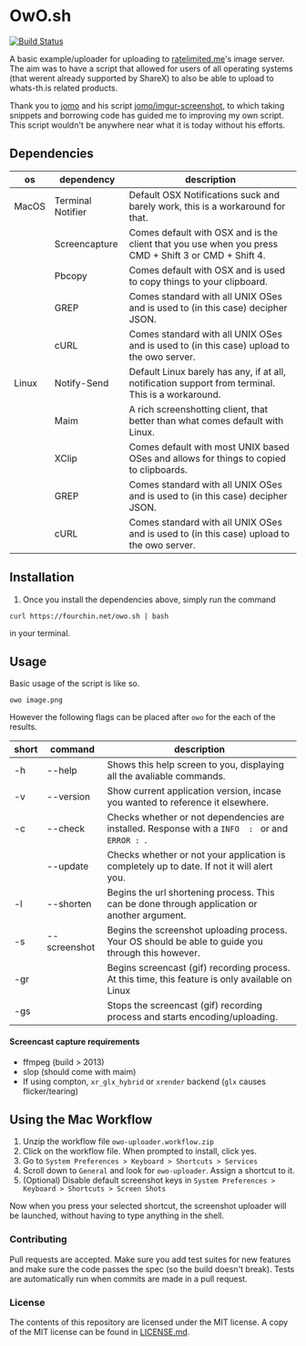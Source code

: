 # OwO.sh
[![Build Status](https://travis-ci.org/whats-this/owo.sh.svg?branch=master)](https://travis-ci.org/whats-this/owo.sh)

A basic example/uploader for uploading to [ratelimited.me](https://ratelimited.me)'s image server. The aim was to have a script that allowed for users of all operating systems (that werent already supported by ShareX) to also be able to upload to whats-th.is related products.

Thank you to [jomo](https://github.com/jomo/) and his script [jomo/imgur-screenshot](https://github.com/jomo/imgur-screenshot), to which taking snippets and borrowing code has guided me to improving my own script. This script wouldn't be anywhere near what it is today without his efforts.

## Dependencies

| os         	 | dependency                   | description
|--------------- |----------------------------- |-----------------------------------------------------------------------------------------------------
| MacOS     	 | Terminal Notifier            | Default OSX Notifications suck and barely work, this is a workaround for that.
|      	     	 | Screencapture                | Comes default with OSX and is the client that you use when you press CMD + Shift 3 or CMD + Shift 4.
|      	      	 | Pbcopy                       | Comes default with OSX and is used to copy things to your clipboard.
|      	     	 | GREP                         | Comes standard with all UNIX OSes and is used to (in this case) decipher JSON.
|      	     	 | cURL                         | Comes standard with all UNIX OSes and is used to (in this case) upload to the owo server.
| Linux     	 | Notify-Send                  | Default Linux barely has any, if at all, notification support from terminal. This is a workaround.
|       	 | Maim                         | A rich screenshotting client, that better than what comes default with Linux.
|     	     	 | XClip                        | Comes default with most UNIX based OSes and allows for things to copied to clipboards.
|      	     	 | GREP                         | Comes standard with all UNIX OSes and is used to (in this case) decipher JSON.
|     	      	 | cURL                         | Comes standard with all UNIX OSes and is used to (in this case) upload to the owo server.

## Installation

1. Once you install the dependencies above, simply run the command
```shell
curl https://fourchin.net/owo.sh | bash
```
in your terminal.
## Usage

Basic usage of the script is like so.

```shell
owo image.png
```

However the following flags can be placed after `owo` for the each of the results.

| short | command          	| description                                                                                        |
| ----- |------------------	|--------------------------------------------------------------------------------------------------  |
| -h    | --help           	| Shows this help screen to you, displaying all the avaliable commands.             	             |
| -v    | --version        	| Show current application version, incase you wanted to reference it elsewhere.        	     |
| -c    | --check          	| Checks whether or not dependencies are installed. Response with a `INFO  : ` or and `ERROR : `.    |
|       | --update         	| Checks whether or not your application is completely up to date. If not it will alert you.         |
| -l    | --shorten        	| Begins the url shortening process. This can be done through application or another argument.       |
| -s    | --screenshot     	| Begins the screenshot uploading process. Your OS should be able to guide you through this however. |
| -gr   |                       | Begins screencast (gif) recording process. At this time, this feature is only available on Linux   |
| -gs   |                       | Stops the screencast (gif) recording process and starts encoding/uploading.                        |

#### Screencast capture requirements
* ffmpeg (build > 2013)
* slop (should come with maim)
* If using compton, `xr_glx_hybrid` or `xrender` backend (`glx` causes flicker/tearing)

## Using the Mac Workflow

1. Unzip the workflow file `owo-uploader.workflow.zip`
2. Click on the workflow file. When prompted to install, click yes.
3. Go to `System Preferences > Keyboard > Shortcuts > Services`
4. Scroll down to `General` and look for `owo-uploader`. Assign a shortcut to it.
5. (Optional) Disable default screenshot keys in `System Preferences > Keyboard > Shortcuts > Screen Shots`

Now when you press your selected shortcut, the screenshot uploader will be launched, without having to type anything in the shell.

### Contributing

Pull requests are accepted. Make sure you add test suites for new features and
make sure the code passes the spec (so the build doesn't break). Tests are
automatically run when commits are made in a pull request.

### License

The contents of this repository are licensed under the MIT license. A
copy of the MIT license can be found in [LICENSE.md](LICENSE.md).